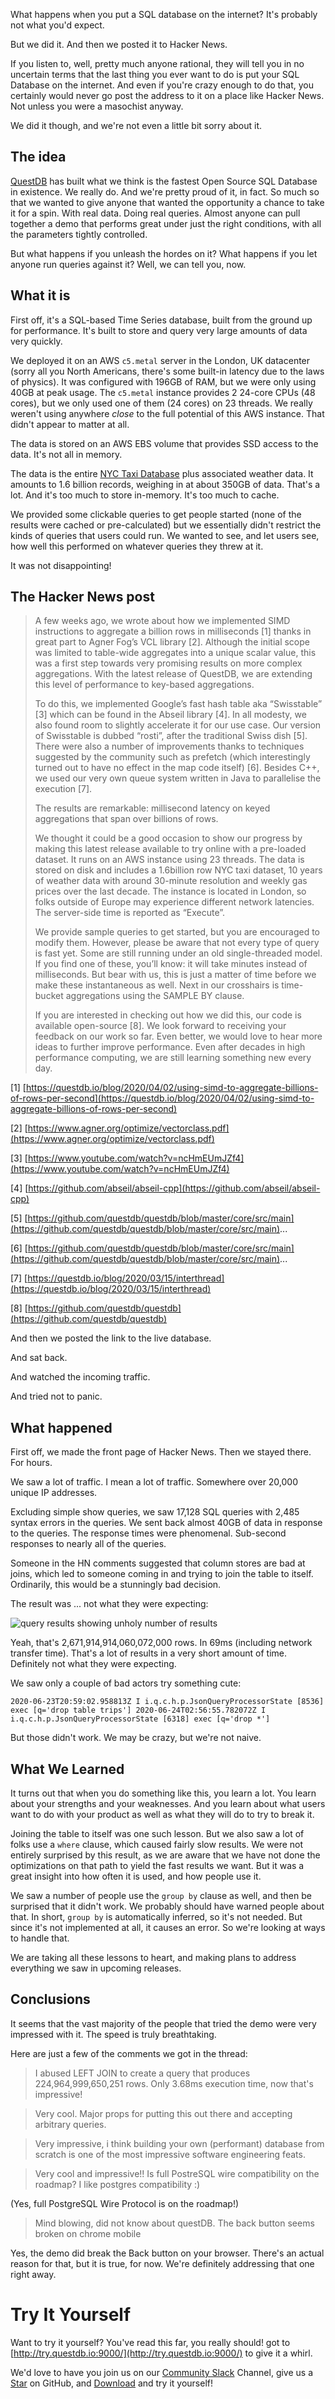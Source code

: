 What happens when you put a SQL database on the internet? It's probably not what you'd expect.

But we did it. And then we posted it to Hacker News.
<!-- truncate -->



If you listen to, well, pretty much anyone rational, they will tell you in no uncertain terms that the last thing you ever want to do is put your SQL Database on the internet. And even if you're crazy enough to do that, you certainly would never go post the address to it on a place like Hacker News. Not unless you were a masochist anyway.

We did it though, and we're not even a little bit sorry about it.

## The idea

[QuestDB](https://questdb.io) has built what we think is the fastest Open Source SQL Database in existence. We really do. And we're pretty proud of it, in fact. So much so that we wanted to give anyone that wanted the opportunity a chance to take it for a spin. With real data. Doing real queries. Almost anyone can pull together a demo that performs great under just the right conditions, with all the parameters tightly controlled.

But what happens if you unleash the hordes on it? What happens if you let anyone run queries against it? Well, we can tell you, now.

## What it is
First off, it's a SQL-based Time Series database, built from the ground up for performance. It's built to store and query very large amounts of data very quickly.

We deployed it on an AWS `c5.metal` server in the London, UK datacenter (sorry all you North Americans, there's some built-in latency due to the laws of physics). It was configured with 196GB of RAM, but we were only using 40GB at peak usage. The `c5.metal` instance provides 2 24-core CPUs (48 cores), but we only used one of them (24 cores) on 23 threads. We really weren't using anywhere _close_ to the full potential of this AWS instance. That didn't appear to matter at all.

The data is stored on an AWS EBS volume that provides SSD access to the data. It's not all in memory.

The data is the entire [NYC Taxi Database](https://www1.nyc.gov/site/tlc/about/tlc-trip-record-data.page) plus associated weather data. It amounts to 1.6 billion records, weighing in at about 350GB of data. That's a lot. And it's too much to store in-memory. It's too much to cache.

We provided some clickable queries to get people started (none of the results were cached or pre-calculated) but we essentially didn't restrict the kinds of queries that users could run. We wanted to see, and let users see, how well this performed on whatever queries they threw at it.

It was not disappointing!

## The Hacker News post
> A few weeks ago, we wrote about how we implemented SIMD instructions to aggregate a billion rows in milliseconds [1] thanks in great part to Agner Fog’s VCL library [2]. Although the initial scope was limited to table-wide aggregates into a unique scalar value, this was a first step towards very promising results on more complex aggregations. With the latest release of QuestDB, we are extending this level of performance to key-based aggregations.
>
> To do this, we implemented Google’s fast hash table aka “Swisstable” [3] which can be found in the Abseil library [4]. In all modesty, we also found room to slightly accelerate it for our use case. Our version of Swisstable is dubbed “rosti”, after the traditional Swiss dish [5]. There were also a number of improvements thanks to techniques suggested by the community such as prefetch (which interestingly turned out to have no effect in the map code itself) [6]. Besides C++, we used our very own queue system written in Java to parallelise the execution [7].
>
> The results are remarkable: millisecond latency on keyed aggregations that span over billions of rows.
>
> We thought it could be a good occasion to show our progress by making this latest release available to try online with a pre-loaded dataset. It runs on an AWS instance using 23 threads. The data is stored on disk and includes a 1.6billion row NYC taxi dataset, 10 years of weather data with around 30-minute resolution and weekly gas prices over the last decade. The instance is located in London, so folks outside of Europe may experience different network latencies. The server-side time is reported as “Execute”.
>
> We provide sample queries to get started, but you are encouraged to modify them. However, please be aware that not every type of query is fast yet. Some are still running under an old single-threaded model. If you find one of these, you’ll know: it will take minutes instead of milliseconds. But bear with us, this is just a matter of time before we make these instantaneous as well. Next in our crosshairs is time-bucket aggregations using the SAMPLE BY clause.
>
> If you are interested in checking out how we did this, our code is available open-source [8]. We look forward to receiving your feedback on our work so far. Even better, we would love to hear more ideas to further improve performance. Even after decades in high performance computing, we are still learning something new every day.
>
[1] [https://questdb.io/blog/2020/04/02/using-simd-to-aggregate-billions-of-rows-per-second](https://questdb.io/blog/2020/04/02/using-simd-to-aggregate-billions-of-rows-per-second)

[2] [https://www.agner.org/optimize/vectorclass.pdf](https://www.agner.org/optimize/vectorclass.pdf)

[3] [https://www.youtube.com/watch?v=ncHmEUmJZf4](https://www.youtube.com/watch?v=ncHmEUmJZf4)

[4] [https://github.com/abseil/abseil-cpp](https://github.com/abseil/abseil-cpp)

[5] [https://github.com/questdb/questdb/blob/master/core/src/main](https://github.com/questdb/questdb/blob/master/core/src/main)...

[6] [https://github.com/questdb/questdb/blob/master/core/src/main](https://github.com/questdb/questdb/blob/master/core/src/main)...

[7] [https://questdb.io/blog/2020/03/15/interthread](https://questdb.io/blog/2020/03/15/interthread)

[8] [https://github.com/questdb/questdb](https://github.com/questdb/questdb)

And then we posted the link to the live database.

And sat back.

And watched the incoming traffic.

And tried not to panic.

## What happened

First off, we made the front page of Hacker News. Then we stayed there. For hours.

We saw a lot of traffic. I mean a lot of traffic. Somewhere over 20,000 unique IP addresses.

Excluding simple show queries, we saw 17,128 SQL queries with 2,485 syntax errors in the queries. We sent back almost 40GB of data in response to the queries. The response times were phenomenal. Sub-second responses to nearly all of the queries.

Someone in the HN comments suggested that column stores are bad at joins, which led to someone coming in and trying to join the table to itself. Ordinarily, this would be a stunningly bad decision.

The result was ... not what they were expecting:

![query results showing unholy number of results](/img/blog/2020-07-01/join.png)

Yeah, that's 2,671,914,914,060,072,000 rows. In 69ms (including network transfer time). That's a lot of results in a very short amount of time. Definitely not what they were expecting.

We saw only a couple of bad actors try something cute:

```log
2020-06-23T20:59:02.958813Z I i.q.c.h.p.JsonQueryProcessorState [8536] exec [q='drop table trips'] 2020-06-24T02:56:55.782072Z I i.q.c.h.p.JsonQueryProcessorState [6318] exec [q='drop *']
```
But those didn't work. We may be crazy, but we're not naive.

## What We Learned
It turns out that when you do something like this, you learn a lot. You learn about your strengths and your weaknesses. And you learn about what users want to do with your product as well as what they will do to try to break it.

Joining the table to itself was one such lesson. But we also saw a lot of folks use a `where` clause, which caused fairly slow results. We were not entirely surprised by this result, as we are aware that we have not done the optimizations on that path to yield the fast results we want. But it was a great insight into how often it is used, and how people use it.

We saw a number of people use the `group by` clause as well, and then be surprised that it didn't work. We probably should have warned people about that. In short, `group by` is automatically inferred, so it's not needed. But since it's not implemented at all, it causes an error. So we're looking at ways to handle that.

We are taking all these lessons to heart, and making plans to address everything we saw in upcoming releases.

## Conclusions
It seems that the vast majority of the people that tried the demo were very impressed with it. The speed is truly breathtaking.

Here are just a few of the comments we got in the thread:

> I abused LEFT JOIN to create a query that produces 224,964,999,650,251 rows. Only 3.68ms execution time, now that's impressive!

> Very cool. Major props for putting this out there and accepting arbitrary queries.

> Very impressive, i think building your own (performant) database from scratch is one of the most impressive software engineering feats.

> Very cool and impressive!! Is full PostreSQL wire compatibility on the roadmap? I like postgres compatibility :)

(Yes, full PostgreSQL Wire Protocol is on the roadmap!)

> Mind blowing, did not know about questDB. The back button seems broken on chrome mobile

Yes, the demo did break the Back button on your browser. There's an actual reason for that, but it is true, for now. We're definitely addressing that one right away.

# Try It Yourself
Want to try it yourself? You've read this far, you really should! got to [http://try.questdb.io:9000/](http://try.questdb.io:9000/) to give it a whirl.

We'd love to have you join us on our [Community Slack](https://questdb.slack.com/) Channel, give us a [Star](https://github.com/questdb/questdb) on GitHub, and [Download](https://questdb.io/getstarted) and try it yourself!

